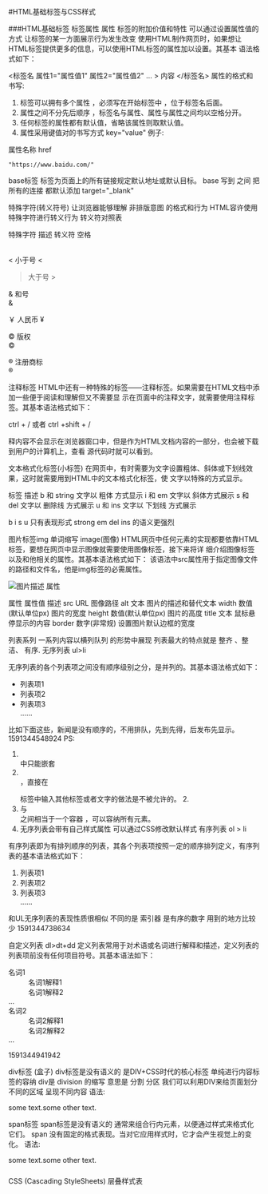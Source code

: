 #HTML基础标签与CSS样式

###HTML基础标签
标签属性
属性 标签的附加价值和特性 可以通过设置属性值的方式 让标签的某一方面展示行为发生改变
使用HTML制作网页时，如果想让HTML标签提供更多的信息，可以使用HTML标签的属性加以设置。其基本 语法格式如下：

<标签名 属性1="属性值1" 属性2="属性值2" … > 内容 </标签名>
属性的格式和书写:

1. 标签可以拥有多个属性 ，必须写在开始标签中 ，位于标签名后面。
2. 属性之间不分先后顺序 ，标签名与属性、属性与属性之间均以空格分开。
3. 任何标签的属性都有默认值，省略该属性则取默认值。
4. 属性采用键值对的书写方式 key="value"
例子:

<a href="https://www.baidu.com/"></a>
属性名称  href

	"https://www.baidu.com/" 

base标签
标签为页面上的所有链接规定默认地址或默认目标。
base 写到     之间
把所有的连接 都默认添加 target="_blank"





特殊字符(转义符号)
让浏览器能够理解 非排版意图 的格式和行为 HTML容许使用特殊字符进行转义行为
转义符对照表



特殊字符	描述	转义符
	空格	
	&nbsp;  

<	小于号	
&lt;

>	大于号	
&gt;

&	和号	
&amp;

￥	人民币	
	&yen; 

©	版权	
&copy;

®	注册商标	
&reg;


注释标签
HTML中还有一种特殊的标签——注释标签。如果需要在HTML文档中添加一些便于阅读和理解但又不需要显 示在页面中的注释文字，就需要使用注释标签。其基本语法格式如下：


<!-- 注释语句 -->   ctrl + /      或者 ctrl +shift + /
释内容不会显示在浏览器窗口中，但是作为HTML文档内容的一部分，也会被下载到用户的计算机上，查看 源代码时就可以看到。


文本格式化标签(小标签)
在网页中，有时需要为文字设置粗体、斜体或下划线效果，这时就需要用到HTML中的文本格式化标签，使 文字以特殊的方式显示。





标签	描述
b 和 string	文字以 粗体 方式显示
i 和 em	文字以 斜体方式展示
s 和 del	文字以 删除线 方式展示
u 和 ins	文字以 下划线 方式展示

b  i  s  u   只有表现形式      strong   em  del   ins  的语义更强烈

图片标签img
单词缩写 image(图像)
HTML网页中任何元素的实现都要依靠HTML标签，要想在网页中显示图像就需要使用图像标签，接下来将详 细介绍图像标签
以及和他相关的属性。其基本语法格式如下：
该语法中src属性用于指定图像文件的路径和文件名，他是img标签的必需属性。


<img src="图像URL" width='图片宽度' height='图片高度' alt='图片描述'>
属性

属性	属性值	描述
src	URL	图像路径
alt	文本	图片的描述和替代文本
width	数值(默认单位px)	图片的宽度
height	数值(默认单位px)	图片的高度
title	文本	鼠标悬停显示的内容
border	数字(非常规)	设置图片默认边框的宽度

列表系列
    一系列内容以横列队列 的形势中展现 列表最大的特点就是 整齐 、整洁、  有序.
无序列表 ul>li





无序列表的各个列表项之间没有顺序级别之分，是并列的。其基本语法格式如下：

<ul>
<li>列表项1</li>
<li>列表项2</li>
<li>列表项3</li>
......
</ul>
    比如下面这些，新闻是没有顺序的，不用排队，先到先得，后发布先显示。
1591344548924
PS:

1. <ul></ul>中只能嵌套<li></li> ，直接在<ul></ul>标签中输入其他标签或者文字的做法是不被允许的。 2. <li>与</li>之间相当于一个容器 ，可以容纳所有元素。
3. 无序列表会带有自己样式属性 可以通过CSS修改默认样式
有序列表 ol > li


有序列表即为有排列顺序的列表，其各个列表项按照一定的顺序排列定义，有序列表的基本语法格式如下：

<ol>
<li>列表项1</li>
<li>列表项2</li>
<li>列表项3</li>
......
</ol>
   和UL无序列表的表现性质很相似 不同的是 索引器 是有序的数字 用到的地方比较少
1591344738634


自定义列表 dl>dt+dd
   定义列表常用于对术语或名词进行解释和描述，定义列表的列表项前没有任何项目符号。其基本语法如下：



<dl>
<dt>名词1</dt>
<dd>名词1解释1</dd>
<dd>名词1解释2</dd>
...
<dt>名词2</dt>
<dd>名词2解释1</dd>
<dd>名词2解释2</dd>
...
</dl>

1591344941942







div标签 (盒子)
div标签是没有语义的 是DIV+CSS时代的核心标签 单纯进行内容标签的容纳
div是 division 的缩写 意思是 分割 分区 我们可以利用DIV来给页面划分不同的区域 呈现不同内容
语法:

<div>
<p><span>some text.</span>some other text.</p>
</div>


span标签
span标签是没有语义的 通常来组合行内元素，以便通过样式来格式化它们。
span 没有固定的格式表现。当对它应用样式时，它才会产生视觉上的变化。
语法:

<p><span>some text.</span>some other text.</p>


###


CSS (Cascading StyleSheets)   层叠样式表

